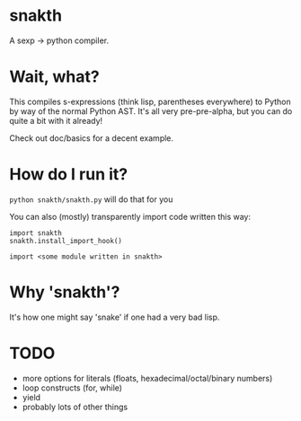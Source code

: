 snakth
======

A sexp -> python compiler.

Wait, what?
=======

This compiles s-expressions (think lisp, parentheses everywhere) to Python by way of the normal Python AST. It's all very pre-pre-alpha, but you can do quite a bit with it already!

Check out doc/basics for a decent example.

How do I run it?
=======

`python snakth/snakth.py` will do that for you

You can also (mostly) transparently import code written this way:

```
import snakth
snakth.install_import_hook()

import <some module written in snakth>
```

Why 'snakth'?
=======

It's how one might say 'snake' if one had a very bad lisp.

TODO
=======

* more options for literals (floats, hexadecimal/octal/binary numbers)
* loop constructs (for, while)
* yield
* probably lots of other things

